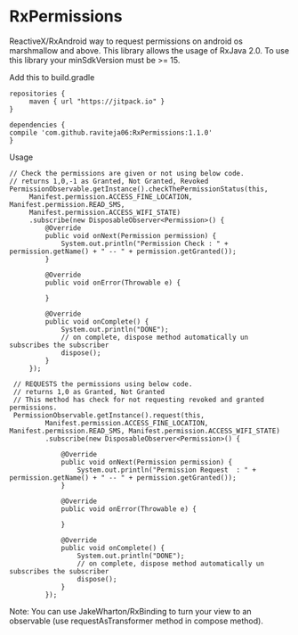 # RxPermissions

ReactiveX/RxAndroid way to request permissions on android os marshmallow and above.
This library allows the usage of RxJava 2.0.
To use this library your minSdkVersion must be >= 15.

Add this to build.gradle

    repositories {
         maven { url "https://jitpack.io" }
    }

    dependencies {
	compile 'com.github.raviteja06:RxPermissions:1.1.0'
    }

Usage

    // Check the permissions are given or not using below code.
    // returns 1,0,-1 as Granted, Not Granted, Revoked
    PermissionObservable.getInstance().checkThePermissionStatus(this,
         Manifest.permission.ACCESS_FINE_LOCATION, Manifest.permission.READ_SMS,
         Manifest.permission.ACCESS_WIFI_STATE)
         .subscribe(new DisposableObserver<Permission>() {
             @Override
             public void onNext(Permission permission) {
                 System.out.println("Permission Check : " + permission.getName() + " -- " + permission.getGranted());
             }

             @Override
             public void onError(Throwable e) {

             }

             @Override
             public void onComplete() {
                 System.out.println("DONE");
                 // on complete, dispose method automatically un subscribes the subscriber
                 dispose();
             }
         });
        
     // REQUESTS the permissions using below code.
     // returns 1,0 as Granted, Not Granted
     // This method has check for not requesting revoked and granted permissions.
     PermissionObservable.getInstance().request(this,
             Manifest.permission.ACCESS_FINE_LOCATION, Manifest.permission.READ_SMS, Manifest.permission.ACCESS_WIFI_STATE)
             .subscribe(new DisposableObserver<Permission>() {

                 @Override
                 public void onNext(Permission permission) {
                     System.out.println("Permission Request  : " + permission.getName() + " -- " + permission.getGranted());
                 }

                 @Override
                 public void onError(Throwable e) {

                 }

                 @Override
                 public void onComplete() {
                     System.out.println("DONE");
                     // on complete, dispose method automatically un subscribes the subscriber
                     dispose();
                 }
             });

Note: You can use JakeWharton/RxBinding to turn your view to an observable (use requestAsTransformer method in compose method).
